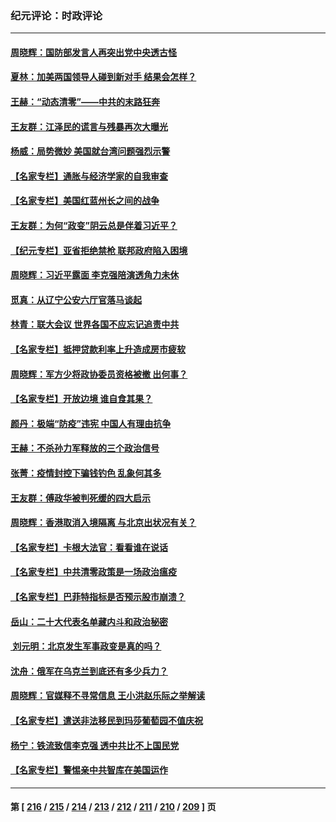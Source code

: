 ### 纪元评论：时政评论
---
#### [周晓辉：国防部发言人再突出党中央透古怪](../../pages/nsc1025/n13835623.md) 
#### [夏林：加美两国领导人碰到新对手 结果会怎样？](../../pages/nsc1025/n13835552.md) 
#### [王赫：“动态清零”——中共的末路狂奔](../../pages/nsc1025/n13835159.md) 
#### [王友群：江泽民的谎言与残暴再次大曝光](../../pages/nsc1025/n13834808.md) 
#### [杨威：局势微妙 美国就台湾问题强烈示警](../../pages/nsc1025/n13835024.md) 
#### [【名家专栏】通胀与经济学家的自我审查](../../pages/nsc1025/n13834612.md) 
#### [【名家专栏】美国红蓝州长之间的战争](../../pages/nsc1025/n13834594.md) 
#### [王友群：为何“政变”阴云总是伴着习近平？](../../pages/nsc1025/n13834104.md) 
#### [【纪元专栏】亚省拒绝禁枪 联邦政府陷入困境](../../pages/nsc1025/n13834698.md) 
#### [周晓辉：习近平露面 李克强陪演透角力未休](../../pages/nsc1025/n13834675.md) 
#### [觅真：从辽宁公安六厅官落马谈起](../../pages/nsc1025/n13834409.md) 
#### [林青：联大会议 世界各国不应忘记追责中共](../../pages/nsc1025/n13834256.md) 
#### [【名家专栏】抵押贷款利率上升造成房市疲软](../../pages/nsc1025/n13833781.md) 
#### [周晓辉：军方少将政协委员资格被撤 出何事？](../../pages/nsc1025/n13833866.md) 
#### [【名家专栏】开放边境 谁自食其果？](../../pages/nsc1025/n13833776.md) 
#### [颜丹：极端“防疫”违宪 中国人有理由抗争](../../pages/nsc1025/n13833249.md) 
#### [王赫：不杀孙力军释放的三个政治信号](../../pages/nsc1025/n13833326.md) 
#### [张菁：疫情封控下骗钱钓色 乱象何其多](../../pages/nsc1025/n13833242.md) 
#### [王友群：傅政华被判死缓的四大启示](../../pages/nsc1025/n13833274.md) 
#### [周晓辉：香港取消入境隔离 与北京出状况有关？](../../pages/nsc1025/n13833268.md) 
#### [【名家专栏】卡根大法官：看看谁在说话](../../pages/nsc1025/n13832996.md) 
#### [【名家专栏】中共清零政策是一场政治瘟疫](../../pages/nsc1025/n13833018.md) 
#### [【名家专栏】巴菲特指标是否预示股市崩溃？](../../pages/nsc1025/n13833006.md) 
#### [岳山：二十大代表名单藏内斗和政治秘密](../../pages/nsc1025/n13833108.md) 
#### [ 刘元明：北京发生军事政变是真的吗？](../../pages/nsc1025/n13833149.md) 
#### [沈舟：俄军在乌克兰到底还有多少兵力？](../../pages/nsc1025/n13832673.md) 
#### [周晓辉：官媒释不寻常信息 王小洪赵乐际之举解读](../../pages/nsc1025/n13832510.md) 
#### [【名家专栏】遣送非法移民到玛莎葡萄园不值庆祝](../../pages/nsc1025/n13832416.md) 
#### [杨宁：铁流致信李克强 透中共比不上国民党](../../pages/nsc1025/n13832504.md) 
#### [【名家专栏】警惕亲中共智库在美国运作](../../pages/nsc1025/n13832414.md) 

---
#### 第 [ [216](./216.md) / [215](./215.md) / [214](./214.md) / [213](./213.md) / [212](./212.md) / [211](./211.md) / [210](./210.md) / [209](./209.md) ] 页
